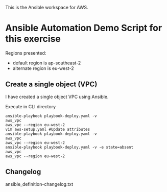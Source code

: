 This is the Ansible workspace for AWS.

# Ansible Automation Demo Script for this exercise

Regions presented:
- default region is ap-southeast-2
- alternate region is eu-west-2

## Create a single object (VPC)

I have created a single object VPC using Ansible.

Execute in CLI directory

```
ansible-playbook playbook-deploy.yaml -v
aws_vpc
aws_vpc --region eu-west-2
vim aws-setup.yaml #Update attributes
ansible-playbook playbook-deploy.yaml -v
aws_vpc
aws_vpc --region eu-west-2
ansible-playbook playbook-deploy.yaml -v -e state=absent
aws_vpc
aws_vpc --region eu-west-2
```

## Changelog
ansible_definition-changelog.txt
